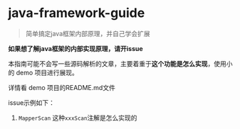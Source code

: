 # java-framework-guide

> 简单搞定java框架内部原理，并自己学会扩展

**如果想了解java框架的内部实现原理，请开issue**

本指南可能不会写一些源码解析的文章，主要着重于**这个功能是怎么实现**，使用小的 demo 项目进行展现。

详情看 demo 项目的README.md文件


issue示例如下：

1. `MapperScan` 这种`xxxScan`注解是怎么实现的
